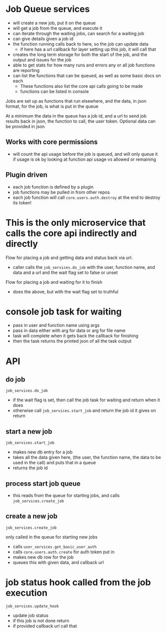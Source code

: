 # Job Queue services

* will create a new job, put it on the queue
* will get a job from the queue, and execute it
* can iterate through the waiting jobs, can search for a waiting job
* can give details given a job id
* the function running calls back to here, so the job can update data
  * if here has a url callback for layer setting up this job, it will call that
* creates the long term storage for both the start of the job, and the output and issues for the job
* able to get stats for how many runs and errors any or all job functions are reporting
* can list the functions that can be queued, as well as some basic docs on each
  * These functions also list the core api calls going to be made 
  * functions can be listed in console

Jobs are set up as functions that run elsewhere, and the data, in json format, for the job, is what is put in the queue

At a minimum the data in the queue has a job id, and a url to send job results back in json, the function to call, the user token.
Optional data can be provided in json

## Works with core permissions

* will count the api usage before the job is queued, and will only queue it if usage is ok by looking at function api usage vs allowed or remaining

## Plugin driven

* each job function is defined by a plugin
* job functions may be pulled in from other repos
* each job function will call `core.users.auth.destroy` at the end to destroy its token!

# This is the only microservice that calls the core api indirectly and directly

Flow for placing a job and getting data and status back via url:
* caller calls the `job_services.do_job` with the user, function name, and data and a url and the wait flag set to false or unset

Flow for placing a job and waiting for it to finish
* does the above, but with the wait flag set to truthful 

# console job task for waiting
* pass in user and function name using args
* pass in data either with arg for data or arg for file name
* task will complete when it gets back the callback for finishing
* then the task returns the printed json of all the task output

# API

## do job
    job_services.do_job
* if the wait flag is set, then call the job task for waiting and return when it does
* otherwise call `job_services.start_job` and return the job id it gives on return
    

## start a new job
    job_services.start_job
* makes new db entry for a job
* takes all the data given here, (the user, the function name, the data to be used in the call) and puts that in a queue
* returns the job id

## process start job queue
* this reads from the queue for starting jobs, and calls `job_services.create_job`

## create a new job
    job_services.create_job
only called in the queue for starting new jobs

  * calls `user_services.get_basic_user_auth`
  * calls `core.users.auth.create` for auth token put in
  * makes new db row for the job
  * queues this with given data, and callback url


# job status hook called from the job execution
    job_services.update_hook
  * update job status
  * if this job is not done return
  * if provided callback url call that
